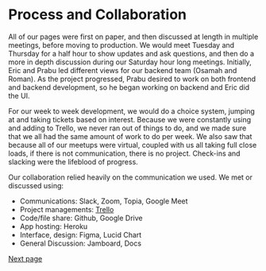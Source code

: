 # Process and Collaboration

All of our pages were first on paper, and then discussed at length in multiple meetings, before moving to production. We would meet Tuesday and Thursday for a half hour to show updates and ask questions, and then do a more in depth discussion during our Saturday hour long meetings. Initially, Eric and Prabu led different views for our backend team (Osamah and Roman). As the project progressed, Prabu desired to work on both frontend and backend development, so he began working on backend and Eric did the UI. 

For our week to week development, we would do a choice system, jumping at and taking tickets based on interest. Because we were constantly using and adding to Trello, we never ran out of things to do, and we made sure that we all had the same amount of work to do per week. We also saw that because all of our meetups were virtual, coupled with us all taking full close loads, if there is not communication, there is no project. Check-ins and slacking were the lifeblood of progress. 

Our collaboration relied heavily on the communication we used. We met or discussed using: 

*   Communications: Slack, Zoom, Topia, Google Meet
*   Project managements: [Trello](https://trello.com/b/z8943iMn/team1)
*   Code/file share: Github, Google Drive
*   App hosting: Heroku
*   Interface, design: Figma, Lucid Chart
*   General Discussion: Jamboard, Docs 

[Next page](conclusion.md)
